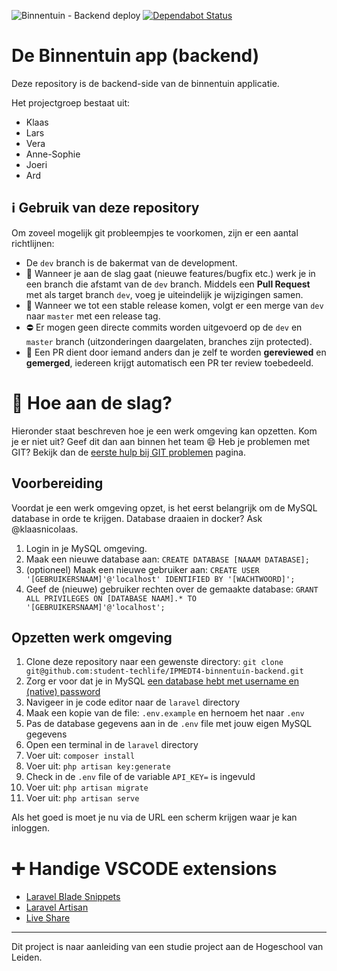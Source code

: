 ![Binnentuin - Backend deploy](https://github.com/student-techlife/IPMEDT4-binnentuin-backend/workflows/Binnentuin%20-%20Backend%20deploy/badge.svg)
[![Dependabot Status](https://api.dependabot.com/badges/status?host=github&repo=student-techlife/IPMEDT4-binnentuin-backend)](https://dependabot.com)

# De Binnentuin app (backend)

Deze repository is de backend-side van de binnentuin applicatie.

Het projectgroep bestaat uit:

- Klaas
- Lars
- Vera
- Anne-Sophie
- Joeri
- Ard

## ℹ️ Gebruik van deze repository

Om zoveel mogelijk git probleempjes te voorkomen, zijn er een aantal richtlijnen:

- De `dev` branch is de bakermat van de development.
- 🤷 Wanneer je aan de slag gaat (nieuwe features/bugfix etc.) werk je in een branch die afstamt van de `dev` branch. Middels een **Pull Request** met als target branch `dev`, voeg je uiteindelijk je wijzigingen samen.
- 📅 Wanneer we tot een stable release komen, volgt er een merge van `dev` naar `master` met een release tag.
- ⛔ Er mogen geen directe commits worden uitgevoerd op de `dev` en `master` branch (uitzonderingen daargelaten, branches zijn protected).
- 🔎 Een PR dient door iemand anders dan je zelf te worden **gereviewed** en **gemerged**, iedereen krijgt automatisch een PR ter review toebedeeld.

# 🧰 Hoe aan de slag?

Hieronder staat beschreven hoe je een werk omgeving kan opzetten. Kom je er niet uit? Geef dit dan aan binnen het team 😄 Heb je problemen met GIT? Bekijk dan de [eerste hulp bij GIT problemen](/extra/help.md) pagina.

## Voorbereiding

Voordat je een werk omgeving opzet, is het eerst belangrijk om de MySQL database in orde te krijgen. Database draaien in docker? Ask @klaasnicolaas.

1. Login in je MySQL omgeving.
2. Maak een nieuwe database aan: `CREATE DATABASE [NAAAM DATABASE];`
3. (optioneel) Maak een nieuwe gebruiker aan: `CREATE USER '[GEBRUIKERSNAAM]'@'localhost' IDENTIFIED BY '[WACHTWOORD]';`
4. Geef de (nieuwe) gebruiker rechten over de gemaakte database: `GRANT ALL PRIVILEGES ON [DATABASE NAAM].* TO '[GEBRUIKERSNAAM]'@'localhost';`

## Opzetten werk omgeving

1. Clone deze repository naar een gewenste directory: `git clone git@github.com:student-techlife/IPMEDT4-binnentuin-backend.git`
2. Zorg er voor dat je in MySQL [een database hebt met username en (native) password](#voorbereiding) 
3. Navigeer in je code editor naar de `laravel` directory
4. Maak een kopie van de file: `.env.example` en hernoem het naar `.env`
5. Pas de database gegevens aan in de `.env` file met jouw eigen MySQL gegevens
6. Open een terminal in de `laravel` directory
7. Voer uit: `composer install`
8. Voer uit: `php artisan key:generate`
9. Check in de `.env` file of de variable `API_KEY=` is ingevuld
10. Voer uit: `php artisan migrate`
11. Voer uit: `php artisan serve`

Als het goed is moet je nu via de URL een scherm krijgen waar je kan inloggen.

# ➕ Handige VSCODE extensions

- [Laravel Blade Snippets](https://marketplace.visualstudio.com/items?itemName=onecentlin.laravel-blade)
- [Laravel Artisan](https://marketplace.visualstudio.com/items?itemName=ryannaddy.laravel-artisan)
- [Live Share](https://marketplace.visualstudio.com/items?itemName=MS-vsliveshare.vsliveshare-pack)

---
Dit project is naar aanleiding van een studie project aan de Hogeschool van Leiden.